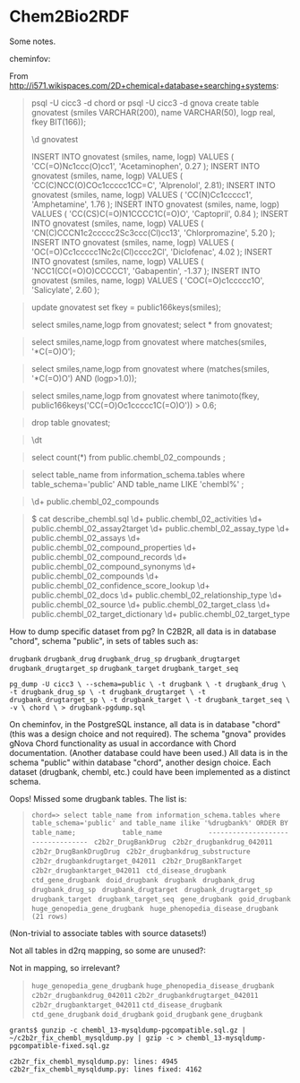 # Chem2Bio2RDF

Some notes.

cheminfov:

From http://i571.wikispaces.com/2D+chemical+database+searching+systems:


> psql -U cicc3 -d chord
or
> psql -U cicc3 -d gnova
create table gnovatest (smiles VARCHAR(200), name VARCHAR(50), logp real, fkey BIT(166));
>
> \d gnovatest
>
> INSERT INTO gnovatest (smiles, name, logp) VALUES ( 'CC(=O)Nc1ccc(O)cc1', 'Acetaminophen', 0.27 );
> INSERT INTO gnovatest (smiles, name, logp) VALUES ( 'CC(C)NCC(O)COc1ccccc1CC=C', 'Alprenolol', 2.81);
> INSERT INTO gnovatest (smiles, name, logp) VALUES ( 'CC(N)Cc1ccccc1', 'Amphetamine', 1.76 );
> INSERT INTO gnovatest (smiles, name, logp) VALUES ( 'CC(CS)C(=O)N1CCCC1C(=O)O', 'Captopril', 0.84 );
> INSERT INTO gnovatest (smiles, name, logp) VALUES ( 'CN(C)CCCN1c2ccccc2Sc3ccc(Cl)cc13', 'Chlorpromazine', 5.20 );
> INSERT INTO gnovatest (smiles, name, logp) VALUES ( 'OC(=O)Cc1ccccc1Nc2c(Cl)cccc2Cl', 'Diclofenac', 4.02 );
> INSERT INTO gnovatest (smiles, name, logp) VALUES ( 'NCC1(CC(=O)O)CCCCC1', 'Gabapentin', -1.37 );
> INSERT INTO gnovatest (smiles, name, logp) VALUES ( 'COC(=O)c1ccccc1O', 'Salicylate', 2.60 );


> update gnovatest set fkey = public166keys(smiles);
>
> select smiles,name,logp from gnovatest;
> select * from gnovatest;

> select smiles,name,logp from gnovatest where matches(smiles, '*C(=O)O');

> select smiles,name,logp from gnovatest where (matches(smiles, '*C(=O)O') AND (logp>1.0));

> select smiles,name,logp from gnovatest where tanimoto(fkey, public166keys('CC(=O)Oc1ccccc1C(=O)O')) > 0.6;

> drop table gnovatest;

> \dt

> select count(*) from public.chembl_02_compounds ;

> select table_name from information_schema.tables where table_schema='public' AND table_name LIKE 'chembl%' ;

> \d+ public.chembl_02_compounds

> $ cat describe_chembl.sql
> \d+ public.chembl_02_activities
> \d+ public.chembl_02_assay2target
> \d+ public.chembl_02_assay_type
> \d+ public.chembl_02_assays
> \d+ public.chembl_02_compound_properties
> \d+ public.chembl_02_compound_records
> \d+ public.chembl_02_compound_synonyms
> \d+ public.chembl_02_compounds
> \d+ public.chembl_02_confidence_score_lookup
> \d+ public.chembl_02_docs
> \d+ public.chembl_02_relationship_type
> \d+ public.chembl_02_source
> \d+ public.chembl_02_target_class
> \d+ public.chembl_02_target_dictionary
> \d+ public.chembl_02_target_type


How to dump specific dataset from pg?  In C2B2R, all data is in database "chord", schema "public", in
sets of tables such as:

 `drugbank`
 `drugbank_drug`
 `drugbank_drug_sp`
 `drugbank_drugtarget`
 `drugbank_drugtarget_sp`
 `drugbank_target`
 `drugbank_target_seq`

`pg_dump -U cicc3 \
	--schema=public \
	-t drugbank \
	-t drugbank_drug \
	-t drugbank_drug_sp \
	-t drugbank_drugtarget \
	-t drugbank_drugtarget_sp \
	-t drugbank_target \
	-t drugbank_target_seq \
	-v \
	chord \
	> drugbank-pgdump.sql`

On cheminfov, in the PostgreSQL instance, all data is in database "chord" (this was a design choice and
not required).  The schema "gnova" provides gNova Chord functionality as usual in accordance with
Chord documentation.  (Another database could have been used.)  All data is in the schema "public"
within database "chord", another design choice.  Each dataset (drugbank, chembl, etc.) could have
been implemented as a distinct schema.

Oops!  Missed some drugbank tables.  The list is:

> `chord=> select table_name from information_schema.tables where table_schema='public' and table_name ilike '%drugbank%' ORDER BY table_name;`
> `            table_name            `
> `----------------------------------`
> ` c2b2r_DrugBankDrug`
> ` c2b2r_drugbankdrug_042011`
> ` c2b2r_DrugBankDrugDrug`
> ` c2b2r_drugbankdrug_substructure`
> ` c2b2r_drugbankdrugtarget_042011`
> ` c2b2r_DrugBankTarget`
> ` c2b2r_drugbanktarget_042011`
> ` ctd_disease_drugbank`
> ` ctd_gene_drugbank`
> ` doid_drugbank`
> ` drugbank`
> ` drugbank_drug`
> ` drugbank_drug_sp`
> ` drugbank_drugtarget`
> ` drugbank_drugtarget_sp`
> ` drugbank_target`
> ` drugbank_target_seq`
> ` gene_drugbank`
> ` goid_drugbank`
> ` huge_genopedia_gene_drugbank`
> ` huge_phenopedia_disease_drugbank`
> `(21 rows)`

(Non-trivial to associate tables with source datasets!)

Not all tables in d2rq mapping, so some are unused?:

Not in mapping, so irrelevant?

> `huge_genopedia_gene_drugbank`
> `huge_phenopedia_disease_drugbank`
> `c2b2r_drugbankdrug_042011`
> `c2b2r_drugbankdrugtarget_042011`
> `c2b2r_drugbanktarget_042011`
> `ctd_disease_drugbank`
> `ctd_gene_drugbank`
> `doid_drugbank`
> `goid_drugbank`
> `gene_drugbank`

`grants$ gunzip -c chembl_13-mysqldump-pgcompatible.sql.gz | ~/c2b2r_fix_chembl_mysqldump.py | gzip -c > chembl_13-mysqldump-pgcompatible-fixed.sql.gz`

`c2b2r_fix_chembl_mysqldump.py: lines: 4945`
`c2b2r_fix_chembl_mysqldump.py: lines fixed: 4162`
